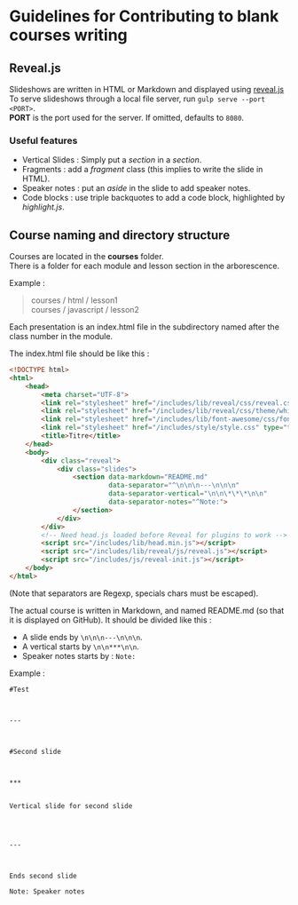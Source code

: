 # Guidelines for Contributing to blank courses writing

## Reveal.js
Slideshows are written in HTML or Markdown and displayed using [reveal.js](http://lab.hakim.se/reveal-js/#/)  
To serve slideshows through a local file server, run `gulp serve --port <PORT>`.  
**PORT** is the port used for the server. If omitted, defaults to `8080`.

### Useful features
- Vertical Slides : Simply put a _section_ in a _section_.
- Fragments : add a _fragment_ class (this implies to write the slide in HTML).
- Speaker notes : put an _aside_ in the slide to add speaker notes.
- Code blocks : use triple backquotes to add a code block, highlighted by _highlight.js_.

## Course naming and directory structure

Courses are located in the **courses** folder.  
There is a folder for each module and lesson section in the arborescence.  

Example :
> courses / html / lesson1  
> courses / javascript / lesson2

Each presentation is an index.html file in the subdirectory named after the class number in the module.

The index.html file should be like this :

```html
<!DOCTYPE html>
<html>
    <head>
        <meta charset="UTF-8">
        <link rel="stylesheet" href="/includes/lib/reveal/css/reveal.css" type="text/css">
        <link rel="stylesheet" href="/includes/lib/reveal/css/theme/white.css" type="text/css">
        <link rel="stylesheet" href="/includes/lib/font-awesome/css/font-awesome.css" type="text/css">
        <link rel="stylesheet" href="/includes/style/style.css" type="text/css">
        <title>Titre</title>
    </head>
    <body>
        <div class="reveal">
            <div class="slides">
                <section data-markdown="README.md"
                         data-separator="^\n\n\n---\n\n\n"
                         data-separator-vertical="\n\n\*\*\*\n\n"
                         data-separator-notes="^Note:">
                </section>
            </div>
        </div>
        <!-- Need head.js loaded before Reveal for plugins to work -->
        <script src="/includes/lib/head.min.js"></script>
        <script src="/includes/lib/reveal/js/reveal.js"></script>
        <script src="/includes/js/reveal-init.js"></script>
    </body>
</html>
```
(Note that separators are Regexp, specials chars must be escaped).  

The actual course is written in Markdown, and named README.md (so that it is displayed on GitHub).
It should be divided like this :

* A slide ends by `\n\n\n---\n\n\n`.
* A vertical starts by `\n\n***\n\n`.
* Speaker notes starts by : `Note:`

Example :

```
#Test



---



#Second slide



***


Vertical slide for second slide




---



Ends second slide

Note: Speaker notes
```
